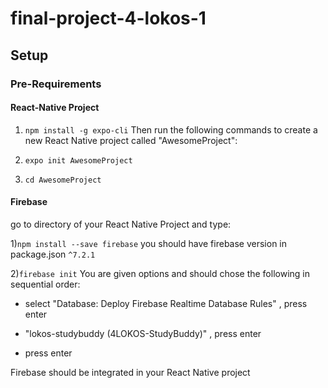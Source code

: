 # final-project-4-lokos-1


## Setup

### Pre-Requirements

#### React-Native Project
1) `npm install -g expo-cli`
Then run the following commands to create a new React Native project called "AwesomeProject":
2) `expo init AwesomeProject`

3) `cd AwesomeProject`

#### Firebase

go to directory of your React Native Project and type:


1)`npm install --save firebase`
you should have firebase version in package.json `^7.2.1`

2)`firebase init`
You are given options and should chose the following in sequential order:

  - select "Database: Deploy Firebase Realtime Database Rules" , press enter

  - "lokos-studybuddy (4LOKOS-StudyBuddy)" , press enter

  - press enter

Firebase should be integrated in your React Native project


